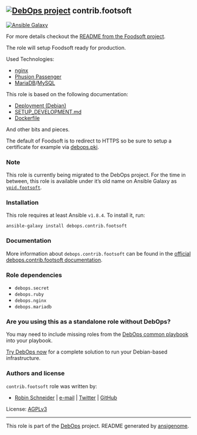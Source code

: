 ## [![DebOps project](http://debops.org/images/debops-small.png)](http://debops.org) contrib.footsoft

<!-- This file was generated by Ansigenome. Do not edit this file directly but
     instead have a look at the files in the ./meta/ directory. -->

  [![Ansible Galaxy](http://img.shields.io/badge/galaxy-debops.contrib.footsoft-660198.svg?style=flat)](https://galaxy.ansible.com/detail#/role/5408)

For more details checkout the [README from the Foodsoft project][foodsoft.readme].

The role will setup Foodsoft ready for production.

Used Technologies:

* [nginx](http://nginx.org/)
* [Phusion Passenger](https://www.phusionpassenger.com/)
* [MariaDB](https://mariadb.org/)/[MySQL](https://www.mysql.de/)

This role is based on the following documentation:

* [Deployment (Debian)](https://github.com/foodcoop-adam/foodsoft/wiki/Deployment-%28Debian%29)
* [SETUP_DEVELOPMENT.md](https://github.com/foodcoops/foodsoft/blob/master/doc/SETUP_DEVELOPMENT.md#manual-configuration)
* [Dockerfile](https://github.com/foodcoops/foodsoft/blob/master/Dockerfile)

And other bits and pieces.

The default of Foodsoft is to redirect to HTTPS so be sure to setup a certificate for example via [debops.pki].

[debops.pki]: https://galaxy.ansible.com/detail#/role/1588
[foodsoft.readme]: https://github.com/foodcoops/foodsoft

### Note

This role is currently being migrated to the DebOps project.
For the time in between, this role is available under it’s old name on
Ansible Galaxy as
[`ypid.footsoft`](https://galaxy.ansible.com/detail#/role/4559).

### Installation

This role requires at least Ansible `v1.8.4`. To install it, run:

```Shell
ansible-galaxy install debops.contrib.footsoft
```

### Documentation

More information about `debops.contrib.footsoft` can be found in the
[official debops.contrib.footsoft documentation](http://docs.debops.org/en/latest/ansible/roles/ansible-contrib.footsoft/docs/).


### Role dependencies

- `debops.secret`
- `debops.ruby`
- `debops.nginx`
- `debops.mariadb`

### Are you using this as a standalone role without DebOps?

You may need to include missing roles from the [DebOps common
playbook](https://github.com/debops/debops-playbooks/blob/master/playbooks/common.yml)
into your playbook.

[Try DebOps now](https://github.com/debops/debops) for a complete solution to run your Debian-based infrastructure.





### Authors and license

`contrib.footsoft` role was written by:

- [Robin Schneider](http://ypid.de/) | [e-mail](mailto:ypid@riseup.net) | [Twitter](https://twitter.com/ypid) | [GitHub](https://github.com/ypid)

License: [AGPLv3](https://tldrlegal.com/license/gnu-general-public-license-v3-%28gpl-3%29)

***

This role is part of the [DebOps](http://debops.org/) project. README generated by [ansigenome](https://github.com/nickjj/ansigenome/).
